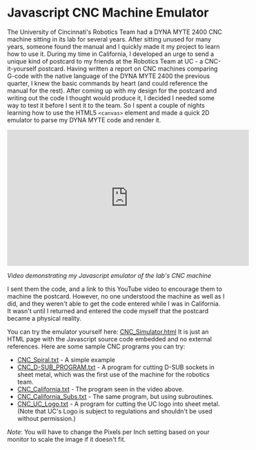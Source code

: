 <!--
title: Javascript CNC Machine Emulator
-->
# Javascript CNC Machine Emulator

The University of Cincinnati's Robotics Team had a DYNA MYTE 2400 CNC machine sitting in its lab for several years. After sitting unused for many years, someone found the manual and I quickly made it my project to learn how to use it. During my time in California, I developed an urge to send a unique kind of postcard to my friends at the Robotics Team at UC - a CNC-it-yourself postcard. Having written a report on CNC machines comparing G-code with the native language of the DYNA MYTE 2400 the previous quarter, I knew the basic commands by heart (and could reference the manual for the rest). After coming up with my design for the postcard and writing out the code I thought would produce it, I decided I needed some way to test it before I sent it to the team. So I spent a couple of nights learning how to use the HTML5 `<canvas>` element and made a quick 2D emulator to parse my DYNA MYTE code and render it.

<iframe width="560" height="315" src="https://www.youtube.com/embed/ZL0pXrBJSBo" frameborder="0" allowfullscreen></iframe>

*Video demonstrating my Javascript emulator of the lab's CNC machine*

I sent them the code, and a link to this YouTube video to encourage them to machine the postcard. However, no one understood the machine as well as I did, and they weren't able to get the code entered while I was in California. It wasn't until I returned and entered the code myself that the postcard became a physical reality.

You can try the emulator yourself here: [CNC_Simulator.html](CNC_Simulator) It is just an HTML page with the Javascript source code embedded and no external references. Here are some sample CNC programs you can try:

- [CNC_Spiral.txt](CNC_Spiral.txt) - A simple example
- [CNC_D-SUB_PROGRAM.txt](CNC_D-SUB_PROGRAM.txt) - A program for cutting D-SUB sockets in sheet metal, which was the first use of the machine for the robotics team.
- [CNC_California.txt](CNC_California.txt) - The program seen in the video above.
- [CNC_California_Subs.txt](CNC_California_Subs.txt) - The same program, but using subroutines.
- [CNC_UC_Logo.txt](CNC_UC_Logo.txt) - A program for cutting the UC logo into sheet metal. (Note that UC's Logo is subject to regulations and shouldn't be used without permission.)

*Note*: You will have to change the Pixels per Inch setting based on your monitor to scale the image if it doesn't fit.